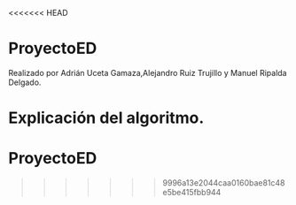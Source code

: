 <<<<<<< HEAD
# ProyectoED
Realizado por Adrián Uceta Gamaza,Alejandro Ruiz Trujillo y Manuel Ripalda Delgado.

Explicación del algoritmo.
=======
# ProyectoED
>>>>>>> 9996a13e2044caa0160bae81c48e5be415fbb944
